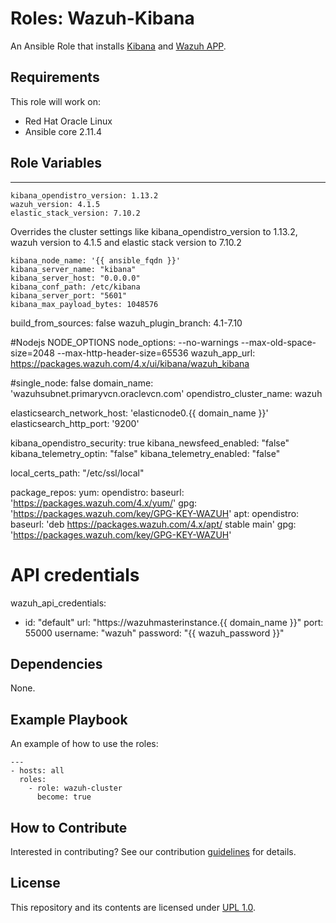 Roles: Wazuh-Kibana
=========
An Ansible Role that installs [Kibana](https://www.elastic.co/products/kibana) and [Wazuh APP](https://github.com/wazuh/wazuh-kibana-app).

Requirements
------------
This role will work on:

* Red Hat Oracle Linux
* Ansible core 2.11.4 

Role Variables
--------------
---

```
kibana_opendistro_version: 1.13.2
wazuh_version: 4.1.5
elastic_stack_version: 7.10.2
```
Overrides the cluster settings like kibana_opendistro_version to 1.13.2, wazuh version to 4.1.5 and elastic stack version
to 7.10.2 


```
kibana_node_name: '{{ ansible_fqdn }}'
kibana_server_name: "kibana"
kibana_server_host: "0.0.0.0"
kibana_conf_path: /etc/kibana
kibana_server_port: "5601"
kibana_max_payload_bytes: 1048576
```

build_from_sources: false
wazuh_plugin_branch: 4.1-7.10

#Nodejs NODE_OPTIONS
node_options: --no-warnings --max-old-space-size=2048 --max-http-header-size=65536
wazuh_app_url: https://packages.wazuh.com/4.x/ui/kibana/wazuh_kibana

#single_node: false
domain_name: 'wazuhsubnet.primaryvcn.oraclevcn.com'
opendistro_cluster_name: wazuh

elasticsearch_network_host: 'elasticnode0.{{ domain_name }}'
elasticsearch_http_port: '9200'

kibana_opendistro_security: true
kibana_newsfeed_enabled: "false"
kibana_telemetry_optin: "false"
kibana_telemetry_enabled: "false"

local_certs_path: "/etc/ssl/local"

package_repos:
  yum:
    opendistro:
      baseurl: 'https://packages.wazuh.com/4.x/yum/'
      gpg: 'https://packages.wazuh.com/key/GPG-KEY-WAZUH'
  apt:
    opendistro:
      baseurl: 'deb https://packages.wazuh.com/4.x/apt/ stable main'
      gpg: 'https://packages.wazuh.com/key/GPG-KEY-WAZUH'

# API credentials
wazuh_api_credentials:
  - id: "default"
    url: "https://wazuhmasterinstance.{{ domain_name }}"
    port: 55000
    username: "wazuh"
    password: "{{ wazuh_password }}"


Dependencies
------------
None.

Example Playbook
----------------

An example of how to use the roles:

    ---
    - hosts: all
      roles:
        - role: wazuh-cluster
          become: true


## How to Contribute
Interested in contributing?  See our contribution [guidelines](CONTRIBUTE.md) for details.

## License
This repository and its contents are licensed under [UPL 1.0](https://opensource.org/licenses/UPL).